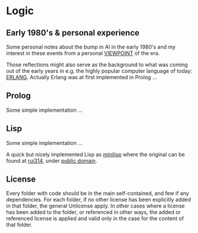 # Logic

## Early 1980's & personal experience

Some personal notes about the bump in AI in the early 1980's and my interest in these
events from a personal [VIEWPOINT](/VIEWPOINT.md) of the era.

Those reflections might also serve as the background to what was coming out of the
early years in e.g. the highly popular computer language of today: [ERLANG](ERLANG.md).
Actually Erlang was at first implemented in Prolog ...

## Prolog

Some simple implementation ...

## Lisp

Some simple implementation ...

A quick but nicely implemented Lisp as [minilisp](/minilisp) where the original can be found at [rui314](https://github.com/rui314), under [public domain](https://en.wikipedia.org/wiki/Public_domain).


## License

Every folder with code should be in the main self-contained, and few if any dependencies.
For each folder, if no other license has been explicitly added in that folder, the general
Unlicense apply. In other cases where a license has been added to the folder, or referenced
in other ways, the added or referenced license is applied and valid only in the case for the
content of that folder.
